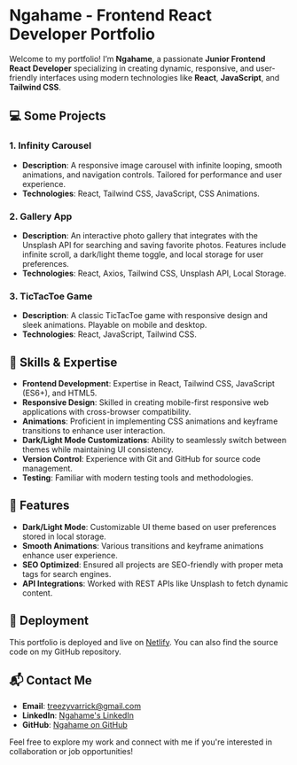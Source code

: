 # Ngahame - Frontend React Developer Portfolio

Welcome to my portfolio! I’m **Ngahame**, a passionate **Junior Frontend React Developer** specializing in creating dynamic, responsive, and user-friendly interfaces using modern technologies like **React**, **JavaScript**, and **Tailwind CSS**.

## 💻 Some Projects

### 1. Infinity Carousel

- **Description**: A responsive image carousel with infinite looping, smooth animations, and navigation controls. Tailored for performance and user experience.
- **Technologies**: React, Tailwind CSS, JavaScript, CSS Animations.

### 2. Gallery App

- **Description**: An interactive photo gallery that integrates with the Unsplash API for searching and saving favorite photos. Features include infinite scroll, a dark/light theme toggle, and local storage for user preferences.
- **Technologies**: React, Axios, Tailwind CSS, Unsplash API, Local Storage.

### 3. TicTacToe Game

- **Description**: A classic TicTacToe game with responsive design and sleek animations. Playable on mobile and desktop.
- **Technologies**: React, JavaScript, Tailwind CSS.

## 🎨 Skills & Expertise

- **Frontend Development**: Expertise in React, Tailwind CSS, JavaScript (ES6+), and HTML5.
- **Responsive Design**: Skilled in creating mobile-first responsive web applications with cross-browser compatibility.
- **Animations**: Proficient in implementing CSS animations and keyframe transitions to enhance user interaction.
- **Dark/Light Mode Customizations**: Ability to seamlessly switch between themes while maintaining UI consistency.
- **Version Control**: Experience with Git and GitHub for source code management.
- **Testing**: Familiar with modern testing tools and methodologies.

## 🌟 Features

- **Dark/Light Mode**: Customizable UI theme based on user preferences stored in local storage.
- **Smooth Animations**: Various transitions and keyframe animations enhance user experience.
- **SEO Optimized**: Ensured all projects are SEO-friendly with proper meta tags for search engines.
- **API Integrations**: Worked with REST APIs like Unsplash to fetch dynamic content.

## 🚀 Deployment

This portfolio is deployed and live on [Netlify](https://your-netlify-portfolio-link). You can also find the source code on my GitHub repository.

## 📬 Contact Me

- **Email**: treezyvarrick@gmail.com
- **LinkedIn**: [Ngahame's LinkedIn](https://www.linkedin.com/in/tresor-ngahame-0004a5287/)
- **GitHub**: [Ngahame on GitHub](https://github.com/treezycoder)

Feel free to explore my work and connect with me if you're interested in collaboration or job opportunities!

